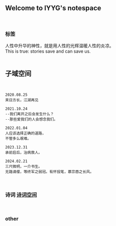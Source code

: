 ## Welcome to IYYG's notespace
<br/>

### 标签
人性中升华的神性，就是用人性的光辉温暖人性的炎凉。<br/>
This is true: stories save and can save us.<br/>
<br/>

## 子域空间
<br/>

    2020.08.25
    来日方长，江湖再见
    
    2021.10.24
    --我们离开之后会发生什么？
    --那些爱我们的人会想念我们。
    
    2022.01.04
    人应该选择正确的道路，
    不管多么艰难。

    2023.12.31
    承前启后，治病救人。

    2024.02.21
    三尺微明，一介书生。
    无路请缨，等终军之弱冠。有怀投笔，慕宗悫之长风。

<br/>

### 诗词    <a href="/poem.html">诗词空间</a>
<br/>

### other

